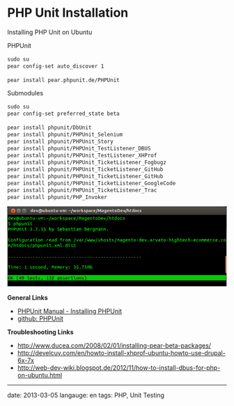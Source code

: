 # PHP Unit Installation

Installing PHP Unit on Ubuntu

PHPUnit

<!-- language: lang-sh -->

	sudo su
	pear config-set auto_discover 1

	pear install pear.phpunit.de/PHPUnit


Submodules

<!-- language: lang-sh -->

	sudo su
	pear config-set preferred_state beta

	pear install phpunit/DbUnit
	pear install phpunit/PHPUnit_Selenium
	pear install phpunit/PHPUnit_Story
	pear install phpunit/PHPUnit_TestListener_DBUS
	pear install phpunit/PHPUnit_TestListener_XHProf
	pear install phpunit/PHPUnit_TicketListener_Fogbugz
	pear install phpunit/PHPUnit_TicketListener_GitHub
	pear install phpunit/PHPUnit_TicketListener_GitHub
	pear install phpunit/PHPUnit_TicketListener_GoogleCode
	pear install phpunit/PHPUnit_TicketListener_Trac
	pear install phpunit/PHP_Invoker


![Screenshot of a phpunit run in the command line](files/Screenshot-phpunit-magento.png)


**General Links**

- [PHPUnit Manual - Installing PHPUnit](http://www.phpunit.de/manual/3.6/en/installation.html)
- [github: PHPUnit](https://github.com/sebastianbergmann/phpunit/)

**Troubleshooting Links**

- http://www.ducea.com/2008/02/01/installing-pear-beta-packages/
- http://develcuy.com/en/howto-install-xhprof-ubuntu-howto-use-drupal-6x-7x
- http://web-dev-wiki.blogspot.de/2012/11/how-to-install-dbus-for-php-on-ubuntu.html

---

date: 2013-03-05
langauge: en
tags: PHP, Unit Testing